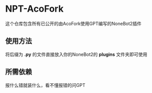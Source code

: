 # NPT-AcoFork
这个仓库包含所有已公开的由AcoFork使用GPT编写的NoneBot2插件

## 使用方法
将后缀为 **.py** 的文件直接放入你的NoneBot2的 **plugins** 文件夹即可使用

## 所需依赖
报什么错就装什么，看不懂报错的问GPT
